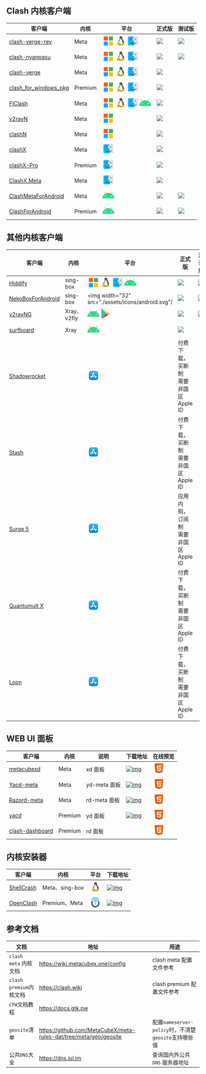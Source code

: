 ## Clash 内核客户端

| 客户端 | 内核 | 平台 | 正式版 | 测试版 |
| ----- | ---- | ---- | ---- | ----- |
| [clash-verge-rev](https://github.com/clash-verge-rev/clash-verge-rev) | Meta | <img width="32" src="./assets/icons/microsoft.svg" /><img width="32" src="./assets/icons/linux.svg" /><img width="32" src="./assets/icons/macos.svg" /> | <a href='https://github.com/clash-verge-rev/clash-verge-rev/releases/latest'><img src="https://img.shields.io/github/v/release/clash-verge-rev/clash-verge-rev?label=正式版"></a> | <a href='https://github.com/clash-verge-rev/clash-verge-rev/releases/tag/alpha'><img src="https://img.shields.io/github/v/release/clash-verge-rev/clash-verge-rev?include_prereleases&label=测试版&color=green"></a> |
| [clash-nyanpasu](https://github.com/LibNyanpasu/clash-nyanpasu) | Meta | <img width="32" src="./assets/icons/microsoft.svg" /><img width="32" src="./assets/icons/linux.svg" /><img width="32" src="./assets/icons/macos.svg" /> | <a href='https://github.com/LibNyanpasu/clash-nyanpasu/releases/latest'><img src="https://img.shields.io/github/v/release/LibNyanpasu/clash-nyanpasu?label=正式版"></a> | <a href='https://github.com/LibNyanpasu/clash-nyanpasu/releases/tag/alpha'><img src="https://img.shields.io/github/v/release/LibNyanpasu/clash-nyanpasu?include_prereleases&label=测试版&color=green"></a> |
| [clash-verge](https://github.com/zzzgydi/clash-verge/tree/main) | Meta | <img width="32" src="./assets/icons/microsoft.svg" /><img width="32" src="./assets/icons/linux.svg" /><img width="32" src="./assets/icons/macos.svg" /> | <a href='https://github.com/zzzgydi/clash-verge/releases/latest'><img src="https://img.shields.io/github/v/release/zzzgydi/clash-verge?label=正式版&color=orange"></a> | |
| [clash_for_windows_pkg](https://github.com/Fndroid/clash_for_windows_pkg) | Premium | <img width="32" src="./assets/icons/microsoft.svg" /><img width="32" src="./assets/icons/linux.svg" /><img width="32" src="./assets/icons/macos.svg" /> | <a href='https://github.com/clashdownload/Clash_for_Windows/releases/latest'><img src="https://img.shields.io/github/v/release/clashdownload/Clash_for_Windows?label=正式版&color=red"></a> | |
| [FlClash](https://github.com/chen08209/FlClash) | Meta | <img width="32" src="./assets/icons/microsoft.svg" /><img width="32" src="./assets/icons/linux.svg" /><img width="32" src="./assets/icons/macos.svg" /><img width="32" src="./assets/icons/android.svg"/> | <a href='https://github.com/chen08209/FlClash/releases/latest'><img src="https://img.shields.io/github/v/release/chen08209/FlClash?label=正式版"></a> | |
| [v2rayN](https://github.com/2dust/v2rayN) | Meta | <img width="32" src="./assets/icons/microsoft.svg" /> | <a href='https://github.com/2dust/v2rayN/releases/latest'><img src="https://img.shields.io/github/v/release/2dust/v2rayN?label=正式版"></a> | |
| [clashN](https://github.com/2dust/clashN) | Meta | <img width="32" src="./assets/icons/microsoft.svg" /> | <a href='https://github.com/2dust/clashN/releases/latest'><img src="https://img.shields.io/github/v/release/2dust/clashN?label=正式版"></a> | |
| [clashX](https://github.com/yichengchen/clashX) | Meta | <img width="32" src="./assets/icons/macos.svg" /> | <a href='https://github.com/clashdownload/ClashX/releases/latest'><img src="https://img.shields.io/github/v/release/clashdownload/ClashX?label=正式版&color=red"></a> | |
| [clashX-Pro](https://install.appcenter.ms/users/clashx/apps/clashx-pro/distribution_groups/public) | Premium | <img width="32" src="./assets/icons/macos.svg" /> | <a href='https://github.com/clashdownload/ClashX_Pro/releases/latest'><img src="https://img.shields.io/github/v/release/clashdownload/ClashX_Pro?label=正式版&color=red"></a> | |
| [ClashX.Meta](https://github.com/MetaCubeX/ClashX.Meta) | Meta | <img width="32" src="./assets/icons/macos.svg" /> | <a href='https://github.com/MetaCubeX/ClashX.Meta/releases/latest'><img src="https://img.shields.io/github/v/release/MetaCubeX/ClashX.Meta?label=正式版"></a> | |
| [ClashMetaForAndroid](https://github.com/MetaCubeX/ClashMetaForAndroid) | Meta | <img width="32" src="./assets/icons/android.svg"/> | <a href='https://github.com/MetaCubeX/ClashMetaForAndroid/releases/latest'><img src="https://img.shields.io/github/v/release/MetaCubeX/ClashMetaForAndroid?label=正式版"></a> | <a href='https://github.com/MetaCubeX/ClashMetaForAndroid/releases/tag/Prerelease-alpha'><img src="https://img.shields.io/github/v/release/MetaCubeX/ClashMetaForAndroid?include_prereleases&label=测试版&color=green"></a> |
| [ClashForAndroid](https://github.com/Kr328/ClashForAndroid) | Premium | <img width="32" src="./assets/icons/android.svg"/> | <a href='https://github.com/clashdownload/Clash_for_Android/releases/latest'><img src="https://img.shields.io/github/v/release/clashdownload/Clash_for_Android?label=正式版&color=red"></a> | <a href='https://github.com/TCOTC/ClashForAndroid-3.0.3_20231103/releases/latest'><img src="https://img.shields.io/github/v/release/TCOTC/ClashForAndroid-3.0.3_20231103?label=测试版&color=red"></a> |

## 其他内核客户端

| 客户端 | 内核 | 平台 | 正式版 | 测试版 |
| ---- | ---- | ---- | ---- | ---- |
| [Hiddify](https://github.com/hiddify/hiddify-next) | sing-box | <img width="32" src="./assets/icons/microsoft.svg" /><img width="32" src="./assets/icons/linux.svg" /><img width="32" src="./assets/icons/macos.svg" /><img width="32" src="./assets/icons/android.svg"/> | <a href='https://github.com/hiddify/hiddify-next/releases/latest'><img src="https://img.shields.io/github/v/release/hiddify/hiddify-next?label=正式版"></a> | <a href='https://github.com/hiddify/hiddify-next/releases'><img src="https://img.shields.io/github/v/release/hiddify/hiddify-next?include_prereleases&label=测试版&color=green"></a> |
| [NekoBoxForAndroid](https://github.com/MatsuriDayo/NekoBoxForAndroid) | sing-box | <img width="32" src="./assets/icons/android.svg"/ | <a href='https://github.com/MatsuriDayo/NekoBoxForAndroid/releases/latest'><img src="https://img.shields.io/github/v/release/MatsuriDayo/NekoBoxForAndroid?label=正式版"></a> | <a href='https://github.com/MatsuriDayo/NekoBoxForAndroid/releases'><img src="https://img.shields.io/github/v/release/MatsuriDayo/NekoBoxForAndroid?include_prereleases&label=测试版&color=green"></a> |
| [v2rayNG](https://github.com/2dust/v2rayNG) | Xray、v2fly | <img width="32" src="./assets/icons/android.svg"/><a href="https://play.google.com/store/apps/details?id=com.v2ray.ang"><img width="32" src="./assets/icons/google_play.svg"/></a> | <a href='https://github.com/2dust/v2rayNG/releases/latest'><img src="https://img.shields.io/github/v/release/2dust/v2rayNG?label=正式版"></a> | <a href='https://github.com/2dust/v2rayNG/releases'><img src="https://img.shields.io/github/v/release/2dust/v2rayNG?include_prereleases&label=测试版&color=green"></a> |
| [surfboard](https://github.com/getsurfboard/surfboard) | Xray | <img width="32" src="./assets/icons/android.svg"/> | <a href='https://github.com/getsurfboard/surfboard/releases/latest'><img src="https://img.shields.io/github/v/release/getsurfboard/surfboard?label=正式版"></a> | |
| [Shadowrocket](https://apps.apple.com/us/app/shadowrocket/id932747118) | | <a href="https://apps.apple.com/us/app/shadowrocket/id932747118"><img width="32" src="./assets/icons/app_store.svg"/></a> | 付费下载，买断制<br />需要非国区 Apple ID | |
| [Stash](https://apps.apple.com/us/app/stash-rule-based-proxy/id1596063349) | | <a href="https://apps.apple.com/us/app/stash-rule-based-proxy/id1596063349"><img width="32" src="./assets/icons/app_store.svg"/></a> | 付费下载，买断制<br />需要非国区 Apple ID | |
| [Surge 5](https://apps.apple.com/us/app/surge-5/id1442620678) | | <a href="https://apps.apple.com/us/app/surge-5/id1442620678"><img width="32" src="./assets/icons/app_store.svg"/></a> | 应用内购，订阅制<br />需要非国区 Apple ID | |
| [Quantumult X](https://apps.apple.com/us/app/quantumult-x/id1443988620) | | <a href="https://apps.apple.com/us/app/quantumult-x/id1443988620"><img width="32" src="./assets/icons/app_store.svg"/></a> | 付费下载，买断制<br />需要非国区 Apple ID | |
| [Loon](https://apps.apple.com/us/app/loon/id1373567447) | | <a href="https://apps.apple.com/us/app/loon/id1373567447"><img width="32" src="./assets/icons/app_store.svg"/></a> | 付费下载，买断制<br />需要非国区 Apple ID | |

## WEB UI 面板

| 客户端 | 内核 | 说明 | 下载地址 | 在线预览 |
| ---- | ---- | ---- | ------ | ------- |
| [metacubexd](https://github.com/MetaCubeX/metacubexd) | Meta | xd 面板 | [![img](https://img.shields.io/github/v/release/MetaCubeX/metacubexd?label=正式版)](https://github.com/MetaCubeX/metacubexd/releases/latest) | <a href="https://metacubex.github.io/metacubexd" target="_blank"><img width="32" src="./assets/icons/html.svg"/></a> |
| [Yacd-meta](https://github.com/MetaCubeX/Yacd-meta) | Meta | yd-meta 面板 | [![img](https://img.shields.io/github/v/release/MetaCubeX/Yacd-meta?label=正式版)](https://github.com/MetaCubeX/Yacd-meta/releases/latest) | <a href="https://yacd.metacubex.one" target="_blank"><img width="32" src="./assets/icons/html.svg"/></a> |
| [Razord-meta](https://github.com/MetaCubeX/Razord-meta) | Meta | rd-meta 面板 | [![img](https://img.shields.io/github/v/tag/MetaCubeX/Razord-meta?label=正式版)](https://github.com/MetaCubeX/Razord-meta/tags) | <a href="https://clash.metacubex.one" target="_blank"><img width="32" src="./assets/icons/html.svg"/></a> |
| [yacd](https://github.com/haishanh/yacd) | Premium | yd 面板 | [![img](https://img.shields.io/github/v/release/haishanh/yacd?label=正式版)](https://github.com/haishanh/yacd/releases/latest) | <a href="https://yacd.haishan.me" target="_blank"><img width="32" src="./assets/icons/html.svg"/></a> |
| [clash-dashboard](https://github.com/noahss/clash-dashboard) | Premium | rd 面板 | | <a href="https://clash.razord.top" target="_blank"><img width="32" src="./assets/icons/html.svg"/></a> |

## 内核安装器

| 客户端 | 内核 | 平台 | 下载地址 |
| ----- | ----| ---- | ------ |
| [ShellCrash](https://github.com/juewuy/ShellCrash) | Meta、sing-box | <img width="32" src="./assets/icons/linux.svg" /> | [![img](https://img.shields.io/github/v/release/juewuy/ShellCrash?label=正式版)](https://github.com/juewuy/ShellCrash/releases/latest) |
| [OpenClash](https://github.com/vernesong/OpenClash) | Premium、Meta  | <img width="32" src="./assets/icons/openwrt.svg" /> | [![img](https://img.shields.io/github/v/tag/vernesong/OpenClash?label=测试版)](https://github.com/vernesong/OpenClash/releases/latest) |

## 参考文档

| 文档 | 地址 | 用途 |
| --- | --- | ----- |
| `clash meta` 内核文档| https://wiki.metacubex.one/config | clash meta 配置文件参考 |
| `clash premium`内核文档| https://clash.wiki | clash premium 配置文件参考 |
| `CFW`文档教程 | https://docs.gtk.pw | |
| `geosite`清单 | https://github.com/MetaCubeX/meta-rules-dat/tree/meta/geo/geosite | 配置`nameserver-policy`时，不清楚`geosite`支持哪些值 |
| 公共`DNS`大全 | https://dns.iui.im | 查询国内外公共`DNS` 服务器地址 |
